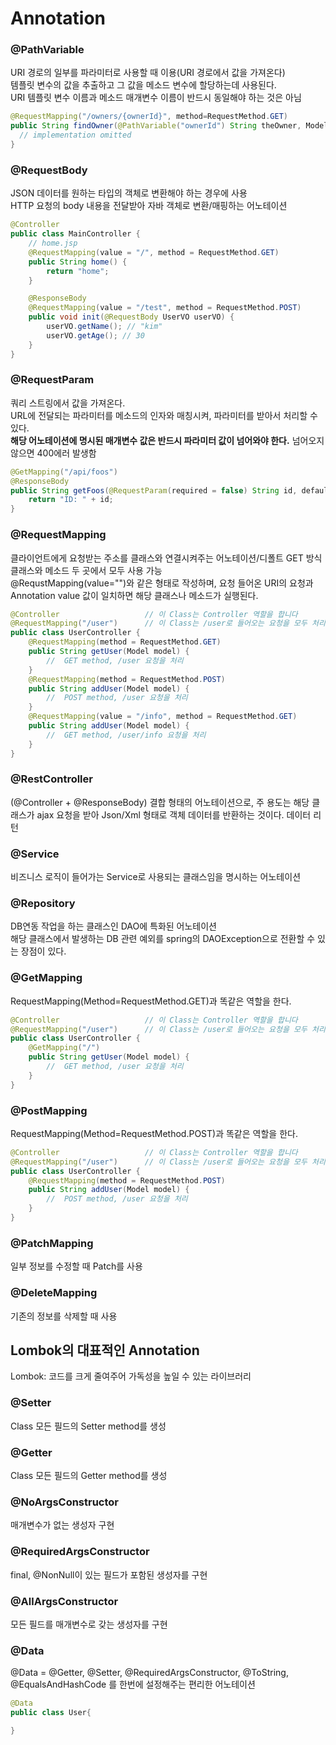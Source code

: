 # Annotation   

### @PathVariable   
URI 경로의 일부를 파라미터로 사용할 때 이용(URI 경로에서 값을 가져온다)   
템플릿 변수의 값을 추출하고 그 값을 메소드 변수에 할당하는데 사용된다.   
URI 템플릿 변수 이름과 메소드 매개변수 이름이 반드시 동일해야 하는 것은 아님   
```java   
@RequestMapping("/owners/{ownerId}", method=RequestMethod.GET)
public String findOwner(@PathVariable("ownerId") String theOwner, Model model) {
  // implementation omitted
}
```   
### @RequestBody   
JSON 데이터를 원하는 타입의 객체로 변환해야 하는 경우에 사용   
HTTP 요청의 body 내용을 전달받아 자바 객체로 변환/매핑하는 어노테이션   
```java   
@Controller 
public class MainController {
	// home.jsp 
	@RequestMapping(value = "/", method = RequestMethod.GET) 
	public String home() { 
		return "home"; 
	} 

	@ResponseBody 
	@RequestMapping(value = "/test", method = RequestMethod.POST) 
	public void init(@RequestBody UserVO userVO) {
		userVO.getName(); // "kim" 
		userVO.getAge(); // 30 
	} 
}
```    
### @RequestParam   
쿼리 스트링에서 값을 가져온다.   
URL에 전달되는 파라미터를 메소드의 인자와 매칭시켜, 파라미터를 받아서 처리할 수 있다.   
**해당 어노테이션에 명시된 매개변수 값은 반드시 파라미터 값이 넘어와야 한다.** 넘어오지 않으면 400에러 발생함   
```java   
@GetMapping("/api/foos")
@ResponseBody
public String getFoos(@RequestParam(required = false) String id, defaultValue="charlie") { 
    return "ID: " + id;
}
```   
### @RequestMapping   
클라이언트에게 요청받는 주소를 클래스와 연결시켜주는 어노테이션/디폴트 GET 방식   
클래스와 메소드 두 곳에서 모두 사용 가능   
@RequstMapping(value="")와 같은 형태로 작성하며, 요청 들어온 URI의 요청과 Annotation value 값이 일치하면 해당 클래스나 메소드가 실행된다.    
```java
@Controller                   // 이 Class는 Controller 역할을 합니다
@RequestMapping("/user")      // 이 Class는 /user로 들어오는 요청을 모두 처리합니다.
public class UserController {
    @RequestMapping(method = RequestMethod.GET)
    public String getUser(Model model) {
        //  GET method, /user 요청을 처리
    }
    @RequestMapping(method = RequestMethod.POST)
    public String addUser(Model model) {
        //  POST method, /user 요청을 처리
    }
    @RequestMapping(value = "/info", method = RequestMethod.GET)
    public String addUser(Model model) {
        //  GET method, /user/info 요청을 처리
    }
}

```   
### @RestController   
(@Controller + @ResponseBody) 결합 형태의 어노테이션으로, 주 용도는 해당 클래스가 ajax 요청을 받아 Json/Xml 형태로 객체 데이터를 반환하는 것이다. 데이터 리턴   

### @Service   
비즈니스 로직이 들어가는 Service로 사용되는 클래스임을 명시하는 어노테이션   

### @Repository   
DB연동 작업을 하는 클래스인 DAO에 특화된 어노테이션   
해당 클래스에서 발생하는 DB 관련 예외를 spring의 DAOException으로 전환할 수 있는 장점이 있다.   



### @GetMapping   
RequestMapping(Method=RequestMethod.GET)과 똑같은 역할을 한다.   
```java   
@Controller                   // 이 Class는 Controller 역할을 합니다
@RequestMapping("/user")      // 이 Class는 /user로 들어오는 요청을 모두 처리합니다.
public class UserController {
    @GetMapping("/")
    public String getUser(Model model) {
        //  GET method, /user 요청을 처리
    }
}
```     
### @PostMapping   
RequestMapping(Method=RequestMethod.POST)과 똑같은 역할을 한다.   
```java   
@Controller                   // 이 Class는 Controller 역할을 합니다
@RequestMapping("/user")      // 이 Class는 /user로 들어오는 요청을 모두 처리합니다.
public class UserController {
    @RequestMapping(method = RequestMethod.POST)
    public String addUser(Model model) {
        //  POST method, /user 요청을 처리
    }
}
```   
### @PatchMapping   
일부 정보를 수정할 때 Patch를 사용    
### @DeleteMapping   
기존의 정보를 삭제할 때 사용   
   
   
## Lombok의 대표적인 Annotation   
Lombok: 코드를 크게 줄여주어 가독성을 높일 수 있는 라이브러리   

### @Setter   
Class 모든 필드의 Setter method를 생성   
### @Getter   
Class 모든 필드의 Getter method를 생성   
### @NoArgsConstructor   
매개변수가 없는 생성자 구현   
### @RequiredArgsConstructor   
final, @NonNull이 있는 필드가 포함된 생성자를 구현   
### @AllArgsConstructor   
모든 필드를 매개변수로 갖는 생성자를 구현   
### @Data   
@Data = @Getter, @Setter, @RequiredArgsConstructor, @ToString, @EqualsAndHashCode 를 한번에 설정해주는 편리한 어노테이션   
```java 
@Data
public class User{

}
```     